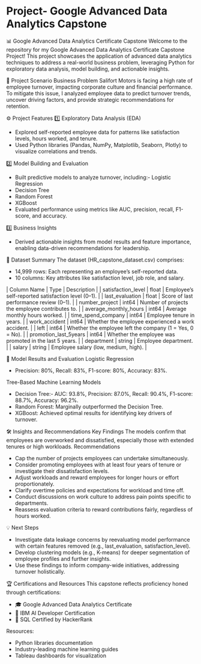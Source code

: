 # Project- Google Advanced Data Analytics Capstone

📊 Google Advanced Data Analytics Certificate Capstone
Welcome to the repository for my Google Advanced Data Analytics Certificate Capstone Project! This project showcases the application of advanced data analytics techniques to address a real-world business problem, leveraging Python for exploratory data analysis, model building, and actionable insights.

💼 Project Scenario
Business Problem
Salifort Motors is facing a high rate of employee turnover, impacting corporate culture and financial performance. To mitigate this issue, I analyzed employee data to predict turnover trends, uncover driving factors, and provide strategic recommendations for retention.

⚙️ Project Features
1️⃣ Exploratory Data Analysis (EDA)
- Explored self-reported employee data for patterns like satisfaction levels, hours worked, and tenure.
- Used Python libraries (Pandas, NumPy, Matplotlib, Seaborn, Plotly) to visualize correlations and trends.

2️⃣ Model Building and Evaluation
- Built predictive models to analyze turnover, including:- Logistic Regression
- Decision Tree
- Random Forest
- XGBoost
- Evaluated performance using metrics like AUC, precision, recall, F1-score, and accuracy.

3️⃣ Business Insights
- Derived actionable insights from model results and feature importance, enabling data-driven recommendations for leadership.


📂 Dataset Summary
The dataset (HR_capstone_dataset.csv) comprises:
- 14,999 rows: Each representing an employee’s self-reported data.
- 10 columns: Key attributes like satisfaction level, job role, and salary.

| Column Name | Type | Description | 
| satisfaction_level | float | Employee’s self-reported satisfaction level (0–1). | 
| last_evaluation | float | Score of last performance review (0–1). | 
| number_project | int64 | Number of projects the employee contributes to. | 
| average_monthly_hours | int64 | Average monthly hours worked. | 
| time_spend_company | int64 | Employee tenure in years. | 
| work_accident | int64 | Whether the employee experienced a work accident. | 
| left | int64 | Whether the employee left the company (1 = Yes, 0 = No). | 
| promotion_last_5years | int64 | Whether the employee was promoted in the last 5 years. | 
| department | string | Employee department. | 
| salary | string | Employee salary (low, medium, high). | 



🌟 Model Results and Evaluation
Logistic Regression
- Precision: 80%, Recall: 83%, F1-score: 80%, Accuracy: 83%.

Tree-Based Machine Learning Models
- Decision Tree:- AUC: 93.8%, Precision: 87.0%, Recall: 90.4%, F1-score: 88.7%, Accuracy: 96.2%.
- Random Forest: Marginally outperformed the Decision Tree.
- XGBoost: Achieved optimal results for identifying key drivers of turnover.

🛠️ Insights and Recommendations
Key Findings
The models confirm that employees are overworked and dissatisfied, especially those with extended tenures or high workloads.
Recommendations
- Cap the number of projects employees can undertake simultaneously.
- Consider promoting employees with at least four years of tenure or investigate their dissatisfaction levels.
- Adjust workloads and reward employees for longer hours or effort proportionately.
- Clarify overtime policies and expectations for workload and time off.
- Conduct discussions on work culture to address pain points specific to departments.
- Reassess evaluation criteria to reward contributions fairly, regardless of hours worked.

💡 Next Steps
- Investigate data leakage concerns by reevaluating model performance with certain features removed (e.g., last_evaluation, satisfaction_level).
- Develop clustering models (e.g., K-means) for deeper segmentation of employee profiles and further insights.
- Use these findings to inform company-wide initiatives, addressing turnover holistically.

🏆 Certifications and Resources
This capstone reflects proficiency honed through certifications:
- 🎓 Google Advanced Data Analytics Certificate
- 🤖 IBM AI Developer Certification
- 🏅 SQL Certified by HackerRank

Resources:
- Python libraries documentation
- Industry-leading machine learning guides
- Tableau dashboards for visualization



